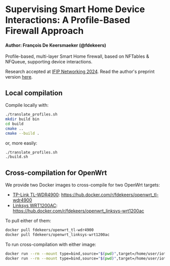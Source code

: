 # Supervising Smart Home Device Interactions: A Profile-Based Firewall Approach

#### Author: François De Keersmaeker (@fdekeers)

Profile-based, multi-layer Smart Home firewall, based on NFTables & NFQueue, supporting device interactions.

Research accepted at [IFIP Networking 2024](https://networking.ifip.org/2024).
Read the author's preprint version [here](http://hdl.handle.net/2078.1/288456).

## Local compilation

Compile locally with:
```bash
./translate_profiles.sh
mkdir build bin
cd build
cmake ..
cmake --build .
```
or, more easily:
```bash
./translate_profiles.sh
./build.sh
```

## Cross-compilation for OpenWrt

We provide two Docker images to cross-compile for two OpenWrt targets:
- [TP-Link TL-WDR4900](https://openwrt.org/toh/tp-link/tl-wdr4900): https://hub.docker.com/r/fdekeers/openwrt_tl-wdr4900
- [Linksys WRT1200AC](https://openwrt.org/toh/linksys/wrt1200ac): https://hub.docker.com/r/fdekeers/openwrt_linksys-wrt1200ac

To pull either of them:
```bash
docker pull fdekeers/openwrt_tl-wdr4900
docker pull fdekeers/openwrt_linksys-wrt1200ac
```

To run cross-compilation with either image:
```bash
docker run --rm --mount type=bind,source="$(pwd)",target=/home/user/iot-firewall -e ROUTER=tl-wdr4900 fdekeers/openwrt_tl-wdr4900
docker run --rm --mount type=bind,source="$(pwd)",target=/home/user/iot-firewall -e ROUTER=linksys-wrt1200ac fdekeers/openwrt_linksys-wrt1200ac
```
